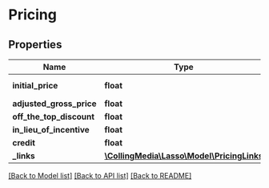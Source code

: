 # Pricing

## Properties
Name | Type | Description | Notes
------------ | ------------- | ------------- | -------------
**initial_price** | **float** | Base price of inventory | 
**adjusted_gross_price** | **float** |  | [optional] 
**off_the_top_discount** | **float** |  | [optional] 
**in_lieu_of_incentive** | **float** |  | [optional] 
**credit** | **float** |  | [optional] 
**_links** | [**\CollingMedia\Lasso\Model\PricingLinks**](PricingLinks.md) |  | [optional] 

[[Back to Model list]](../README.md#documentation-for-models) [[Back to API list]](../README.md#documentation-for-api-endpoints) [[Back to README]](../README.md)


